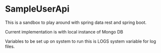 # SampleUserApi

This is a sandbox to play around with spring data rest and spring boot.

Current implementation is with local instance of Mongo DB

Variables to be set up on system to run this is LOGS system variable for log files.
